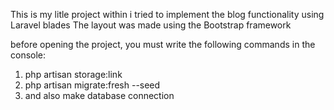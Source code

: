 This is my litle project within i tried to implement the blog functionality using Laravel blades
The layout was made using the Bootstrap framework 

before opening the project, you must write the following commands in the console:
1) php artisan storage:link
2) php artisan migrate:fresh --seed
3) and also make database connection

